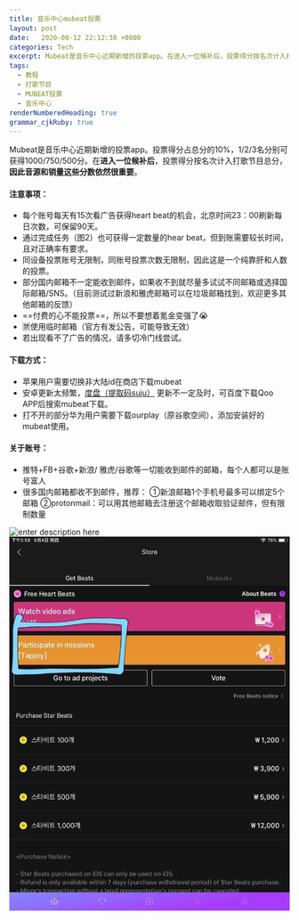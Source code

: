 ```yaml
---
title: 音乐中心mubeat投票
layout: post
date:   2020-08-12 22:12:30 +0800
categories: Tech
excerpt: Mubeat是音乐中心近期新增的投票app。在进入一位候补后，投票得分按名次计入打歌节目总分，因此音源和销量这些分数依然很重要。
tags:
  - 教程
  - 打歌节目
  - MUBEAT投票
  - 音乐中心
renderNumberedHeading: true
grammar_cjkRuby: true
---
```


Mubeat是音乐中心近期新增的投票app。投票得分占总分的10%，1/2/3名分别可获得1000/750/500分。在**进入一位候补后**，投票得分按名次计入打歌节目总分，**因此音源和销量这些分数依然很重要**。

#### 注意事项：
 - 每个账号每天有15次看广告获得heart beat的机会，北京时间23：00刷新每日次数，可保留90天。
 - 通过完成任务（图2）也可获得一定数量的hear beat，但到账需要较长时间，且对正确率有要求。
 - 同设备投票账号无限制，同账号投票次数无限制，因此这是一个纯靠肝和人数的投票。
 - 部分国内邮箱不一定能收到邮件，如果收不到就尽量多试试不同邮箱或选择国际邮箱/SNS。（目前测试过新浪和雅虎邮箱可以在垃圾邮箱找到，欢迎更多其他邮箱的反馈）
 - ==付费的心不能投票==，所以不要想着氪金变强了😭
 - 🈲使用临时邮箱（官方有发公告，可能导致无效）
 - 若出现看不了广告的情况，请多切冷门线尝试。



 #### 下载方式：
 - 苹果用户需要切换非大陆id在商店下载mubeat
 - 安卓更新太频繁，[度盘（提取码suju）](https://pan.baidu.com/s/19xXZmG-SM_nCxp82VkmDlQ) 更新不一定及时，可百度下载Qoo APP后搜索mubeat下载。
 - 打不开的部分华为用户需要下载ourplay（原谷歌空间），添加安装好的mubeat使用。

#### 关于账号：
- 推特+FB+谷歌+新浪/ 雅虎/谷歌等一切能收到邮件的邮箱，每个人都可以是账号富人
- 很多国内邮箱都收不到邮件，推荐：
①新浪邮箱1个手机号最多可以绑定5个邮箱
②protonmail：可以用其他邮箱去注册这个邮箱收取验证邮件，但有限制数量

![enter description here](https://github.com/plxd1106/plxd1106.github.io/blob/gh-pages/_posts/images/mubeat.jpg?raw=true)
![enter description here](https://github.com/plxd1106/plxd1106.github.io/blob/gh-pages/_posts/images/mubeat2.jpg?raw=true)

